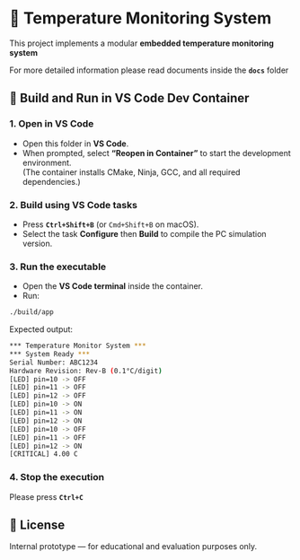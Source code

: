 # 🧭 Temperature Monitoring System

This project implements a modular **embedded temperature monitoring system** 

For more detailed information please read documents inside the **`docs`** folder


## 🚀 Build and Run in VS Code Dev Container

### 1. Open in VS Code
- Open this folder in **VS Code**.
- When prompted, select **“Reopen in Container”** to start the development environment.  
  (The container installs CMake, Ninja, GCC, and all required dependencies.)

### 2. Build using VS Code tasks
- Press **`Ctrl+Shift+B`** (or `Cmd+Shift+B` on macOS).  
- Select the task **Configure** then **Build** to compile the PC simulation version.

### 3. Run the executable
- Open the **VS Code terminal** inside the container.
- Run:
```bash
./build/app
```

Expected output:
```bash
*** Temperature Monitor System ***
*** System Ready ***
Serial Number: ABC1234
Hardware Revision: Rev-B (0.1°C/digit)
[LED] pin=10 -> OFF
[LED] pin=11 -> OFF
[LED] pin=12 -> OFF
[LED] pin=10 -> ON
[LED] pin=11 -> ON
[LED] pin=12 -> ON
[LED] pin=10 -> OFF
[LED] pin=11 -> OFF
[LED] pin=12 -> ON
[CRITICAL] 4.00 C
```
### 4. Stop the execution
Please press **`Ctrl+C`**

## 🧩 License
Internal prototype — for educational and evaluation purposes only.